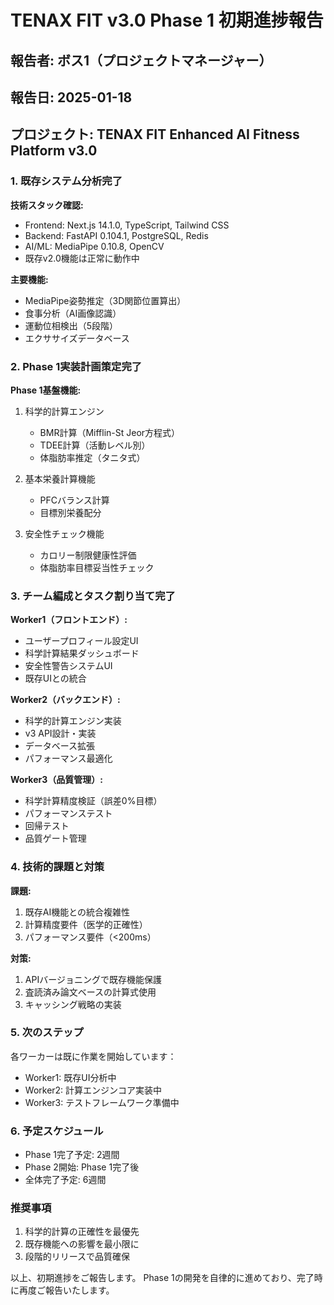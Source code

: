 # TENAX FIT v3.0 Phase 1 初期進捗報告

## 報告者: ボス1（プロジェクトマネージャー）
## 報告日: 2025-01-18
## プロジェクト: TENAX FIT Enhanced AI Fitness Platform v3.0

### 1. 既存システム分析完了

**技術スタック確認:**
- Frontend: Next.js 14.1.0, TypeScript, Tailwind CSS
- Backend: FastAPI 0.104.1, PostgreSQL, Redis
- AI/ML: MediaPipe 0.10.8, OpenCV
- 既存v2.0機能は正常に動作中

**主要機能:**
- MediaPipe姿勢推定（3D関節位置算出）
- 食事分析（AI画像認識）
- 運動位相検出（5段階）
- エクササイズデータベース

### 2. Phase 1実装計画策定完了

**Phase 1基盤機能:**
1. 科学的計算エンジン
   - BMR計算（Mifflin-St Jeor方程式）
   - TDEE計算（活動レベル別）
   - 体脂肪率推定（タニタ式）
   
2. 基本栄養計算機能
   - PFCバランス計算
   - 目標別栄養配分

3. 安全性チェック機能
   - カロリー制限健康性評価
   - 体脂肪率目標妥当性チェック

### 3. チーム編成とタスク割り当て完了

**Worker1（フロントエンド）:**
- ユーザープロフィール設定UI
- 科学計算結果ダッシュボード
- 安全性警告システムUI
- 既存UIとの統合

**Worker2（バックエンド）:**
- 科学的計算エンジン実装
- v3 API設計・実装
- データベース拡張
- パフォーマンス最適化

**Worker3（品質管理）:**
- 科学計算精度検証（誤差0%目標）
- パフォーマンステスト
- 回帰テスト
- 品質ゲート管理

### 4. 技術的課題と対策

**課題:**
1. 既存AI機能との統合複雑性
2. 計算精度要件（医学的正確性）
3. パフォーマンス要件（<200ms）

**対策:**
1. APIバージョニングで既存機能保護
2. 査読済み論文ベースの計算式使用
3. キャッシング戦略の実装

### 5. 次のステップ

各ワーカーは既に作業を開始しています：
- Worker1: 既存UI分析中
- Worker2: 計算エンジンコア実装中
- Worker3: テストフレームワーク準備中

### 6. 予定スケジュール

- Phase 1完了予定: 2週間
- Phase 2開始: Phase 1完了後
- 全体完了予定: 6週間

### 推奨事項

1. 科学的計算の正確性を最優先
2. 既存機能への影響を最小限に
3. 段階的リリースで品質確保

以上、初期進捗をご報告します。
Phase 1の開発を自律的に進めており、完了時に再度ご報告いたします。
